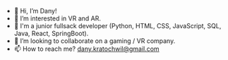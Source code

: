 - 👋 Hi, I’m Dany!
- 👀 I’m interested in VR and AR.
- 🌱 I'm a junior fullsack developer (Python, HTML, CSS, JavaScript, SQL, Java, React, SpringBoot).
- 💞️ I’m looking to collaborate on a gaming / VR company.
- 📫 How to reach me? dany.kratochwil@gmail.com

<!---
DeeKay81/DeeKay81 is a ✨ special ✨ repository because its `README.md` (this file) appears on your GitHub profile.
You can click the Preview link to take a look at your changes.
--->
